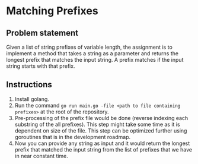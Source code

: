 # Matching Prefixes
## Problem statement
Given a list of string prefixes of variable length, the assignment is to implement a method that takes a string as a parameter
and returns the longest prefix that matches the input string. A prefix matches if the input string starts with that prefix.

## Instructions
1. Install golang.   
2. Run the command `go run main.go -file <path to file containing prefixes>` at the root of the repository.  
3. Pre-processing of the prefix file would be done (reverse indexing each substring of the all prefixes). This step might take some time as it is dependent on size of the file. This step can be optimized further using goroutines that is in the development roadmap.  
4. Now you can provide any string as input and it would return the longest prefix that matched the input string from the list of prefixes that we have in near constant time.
